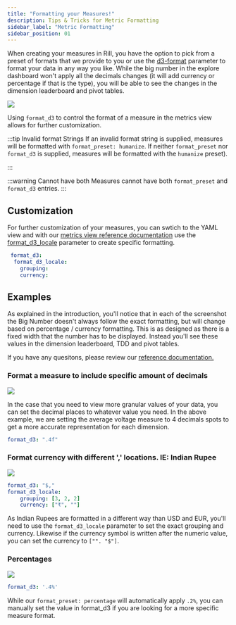 ```yaml
---
title: "Formatting your Measures!"
description: Tips & Tricks for Metric Formatting
sidebar_label: "Metric Formatting"
sidebar_position: 01
---
```


When creating your measures in Rill, you have the option to pick from a preset of formats that we provide to you or use the [d3-format](https://d3js.org/d3-format) parameter to format your data in any way you like. While the big number in the explore dashboard won't apply all the decimals changes (it will add currency or percentage if that is the type), you will be able to see the changes in the dimension leaderboard and pivot tables. 

<img src = '/img/build/metrics-view/metrics-editor.png' class='rounded-gif' />
<br />



Using `format_d3` to control the format of a measure in the metrics view allows for further customization. 

:::tip Invalid format Strings
If an invalid format string is supplied, measures will be formatted with `format_preset: humanize`. If neither `format_preset` nor `format_d3` is supplied, measures will be formatted with the `humanize` preset).

:::

:::warning Cannot have both
 Measures cannot have both `format_preset` and `format_d3` entries.
:::

## Customization

For further customization of your measures, you can swtich to the YAML view and with our [metrics view reference documentation](/reference/project-files/metrics-view) use the [format_d3_locale](https://d3js.org/d3-format#formatLocale) parameter to create specific formatting. 

```yaml
 format_d3: 
  format_d3_locale: 
    grouping: 
    currency: 
```


## Examples

As explained in the introduction, you'll notice that in each of the screenshot the Big Number doesn't always follow the exact formatting, but will change based on percentage / currency formatting. This is as designed as there is a fixed width that the number has to be displayed. Instead you'll see these values in the dimension leaderboard, TDD and pivot tables.

If you have any quesitons, please review our [reference documentation.](/reference/project-files/metrics-view)

### Format a measure to include specific amount of decimals
<img src = '/img/build/metrics-view/decimal-example.png' class='rounded-gif' />
<br />

In the case that you need to view more granular values of your data, you can set the decimal places to whatever value you need. In the above example, we are setting the average voltage measure to 4 decimals spots to get a more accurate representation for each dimension.

```yaml
format_d3: ".4f"
```


### Format currency with different ',' locations. IE: Indian Rupee 
<img src = '/img/build/metrics-view/currency-example.png' class='rounded-gif' />
<br />


```yaml
format_d3: "$,"
format_d3_locale: 
    grouping: [3, 2, 2]
    currency: ["₹", ""]
```
As Indian Rupees are formatted in a different way than USD and EUR, you'll need to use the `format_d3_locale` parameter to set the exact grouping and currency. Likewise if the currency symbol is written after the numeric value, you can set the currency to `["". "$"]`. 

### Percentages 
<img src = '/img/build/metrics-view/percent-example.png' class='rounded-gif' />
<br />

```yaml
format_d3: '.4%'
```
While our `format_preset: percentage` will automatically apply `.2%`, you can manually set the value in format_d3 if you are looking for a more specific measure format.

